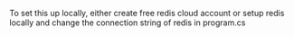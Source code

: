 To set this up locally, either create free redis cloud account or setup redis locally and change the connection string of redis in program.cs
